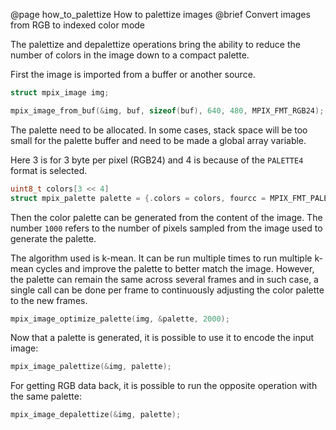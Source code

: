 @page how_to_palettize How to palettize images
@brief Convert images from RGB to indexed color mode

The palettize and depalettize operations bring the ability to reduce the number of colors in the
image down to a compact palette.

First the image is imported from a buffer or another source.

```c
struct mpix_image img;

mpix_image_from_buf(&img, buf, sizeof(buf), 640, 480, MPIX_FMT_RGB24);
```

The palette need to be allocated. In some cases, stack space will be too small for the palette
buffer and need to be made a global array variable.

Here 3 is for 3 byte per pixel (RGB24) and 4 is because of the `PALETTE4` format is selected.

```c
uint8_t colors[3 << 4]
struct mpix_palette palette = {.colors = colors, fourcc = MPIX_FMT_PALETTE4};
```

Then the color palette can be generated from the content of the image.
The number `1000` refers to the number of pixels sampled from the image used to generate the
palette.

The algorithm used is k-mean. It can be run multiple times to run multiple k-mean cycles and
improve the palette to better match the image. However, the palette can remain the same across
several frames and in such case, a single call can be done per frame to continuously adjusting
the color palette to the new frames.

```c
mpix_image_optimize_palette(img, &palette, 2000);
```

Now that a palette is generated, it is possible to use it to encode the input image:

```c
mpix_image_palettize(&img, palette);
```

For getting RGB data back, it is possible to run the opposite operation with the same palette:

```c
mpix_image_depalettize(&img, palette);
```
